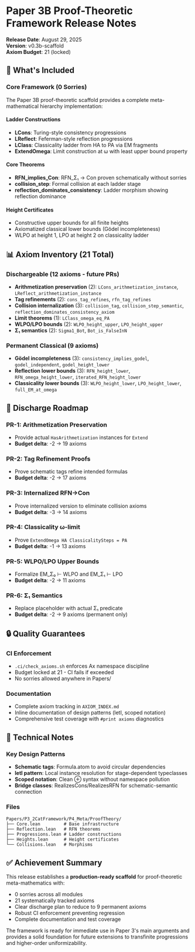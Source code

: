 # Paper 3B Proof-Theoretic Framework Release Notes

**Release Date**: August 29, 2025  
**Version**: v0.3b-scaffold  
**Axiom Budget**: 21 (locked)

## 🎯 What's Included

### Core Framework (0 Sorries)
The Paper 3B proof-theoretic scaffold provides a complete meta-mathematical hierarchy implementation:

#### Ladder Constructions
- **LCons**: Turing-style consistency progressions  
- **LReflect**: Feferman-style reflection progressions
- **LClass**: Classicality ladder from HA to PA via EM fragments
- **ExtendOmega**: Limit construction at ω with least upper bound property

#### Core Theorems
- **RFN_implies_Con**: RFN_Σ₁ → Con proven schematically without sorries
- **collision_step**: Formal collision at each ladder stage  
- **reflection_dominates_consistency**: Ladder morphism showing reflection dominance

#### Height Certificates
- Constructive upper bounds for all finite heights
- Axiomatized classical lower bounds (Gödel incompleteness)
- WLPO at height 1, LPO at height 2 on classicality ladder

## 📊 Axiom Inventory (21 Total)

### Dischargeable (12 axioms - future PRs)
- **Arithmetization preservation** (2): `LCons_arithmetization_instance`, `LReflect_arithmetization_instance`
- **Tag refinements** (2): `cons_tag_refines`, `rfn_tag_refines`  
- **Collision internalization** (3): `collision_tag`, `collision_step_semantic`, `reflection_dominates_consistency_axiom`
- **Limit theorems** (1): `LClass_omega_eq_PA`
- **WLPO/LPO bounds** (2): `WLPO_height_upper`, `LPO_height_upper`
- **Σ₁ semantics** (2): `Sigma1_Bot`, `Bot_is_FalseInN`

### Permanent Classical (9 axioms)
- **Gödel incompleteness** (3): `consistency_implies_godel`, `godel_independent`, `godel_height_lower`
- **Reflection lower bounds** (3): `RFN_height_lower`, `RFN_omega_height_lower`, `iterated_RFN_height_lower`
- **Classicality lower bounds** (3): `WLPO_height_lower`, `LPO_height_lower`, `full_EM_at_omega`

## 🚀 Discharge Roadmap

### PR-1: Arithmetization Preservation
- Provide actual `HasArithmetization` instances for `Extend`
- **Budget delta**: -2 → 19 axioms

### PR-2: Tag Refinement Proofs  
- Prove schematic tags refine intended formulas
- **Budget delta**: -2 → 17 axioms

### PR-3: Internalized RFN→Con
- Prove internalized version to eliminate collision axioms
- **Budget delta**: -3 → 14 axioms

### PR-4: Classicality ω-limit
- Prove `ExtendOmega HA ClassicalitySteps = PA`
- **Budget delta**: -1 → 13 axioms

### PR-5: WLPO/LPO Upper Bounds
- Formalize EM_Σ₀ ⊢ WLPO and EM_Σ₁ ⊢ LPO
- **Budget delta**: -2 → 11 axioms

### PR-6: Σ₁ Semantics
- Replace placeholder with actual Σ₁ predicate
- **Budget delta**: -2 → 9 axioms (permanent only)

## 🔒 Quality Guarantees

### CI Enforcement
- `.ci/check_axioms.sh` enforces Ax namespace discipline
- Budget locked at 21 - CI fails if exceeded
- No sorries allowed anywhere in Papers/

### Documentation
- Complete axiom tracking in `AXIOM_INDEX.md`
- Inline documentation of design patterns (letI, scoped notation)
- Comprehensive test coverage with `#print axioms` diagnostics

## 📝 Technical Notes

### Key Design Patterns
- **Schematic tags**: Formula.atom to avoid circular dependencies
- **letI pattern**: Local instance resolution for stage-dependent typeclasses
- **Scoped notation**: Clean ⊕ syntax without namespace pollution
- **Bridge classes**: RealizesCons/RealizesRFN for schematic-semantic connection

### Files
```
Papers/P3_2CatFramework/P4_Meta/ProofTheory/
├── Core.lean         # Base infrastructure
├── Reflection.lean   # RFN theorems
├── Progressions.lean # Ladder constructions
├── Heights.lean      # Height certificates
└── Collisions.lean   # Morphisms
```

## ✅ Achievement Summary

This release establishes a **production-ready scaffold** for proof-theoretic meta-mathematics with:
- 0 sorries across all modules
- 21 systematically tracked axioms
- Clear discharge plan to reduce to 9 permanent axioms
- Robust CI enforcement preventing regression
- Complete documentation and test coverage

The framework is ready for immediate use in Paper 3's main arguments and provides a solid foundation for future extensions to transfinite progressions and higher-order uniformizability.